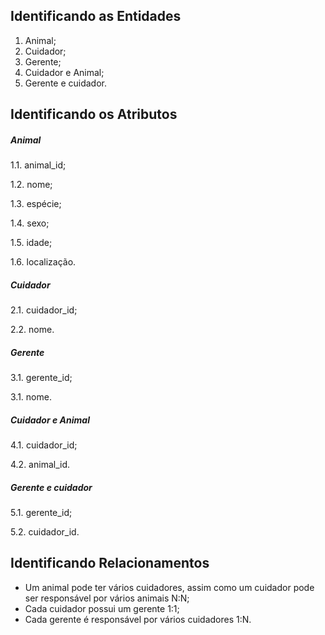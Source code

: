 ## Identificando as Entidades

1. Animal;
2. Cuidador;
3. Gerente;
4. Cuidador e Animal;
5. Gerente e cuidador.

## Identificando os Atributos

##### Animal
1.1. animal_id;

1.2. nome;

1.3. espécie;

1.4. sexo;

1.5. idade;

1.6. localização.

##### Cuidador

2.1. cuidador_id;

2.2. nome.
	
##### Gerente

3.1. gerente_id;

3.1. nome.
	
##### Cuidador e Animal

4.1. cuidador_id;

4.2. animal_id.
	
##### Gerente e cuidador

5.1. gerente_id;

5.2. cuidador_id.
  
## Identificando Relacionamentos

- Um animal pode ter vários cuidadores, assim como um cuidador pode ser responsável por vários animais N:N;
- Cada cuidador possui um gerente 1:1;
- Cada gerente é responsável por vários cuidadores 1:N.

